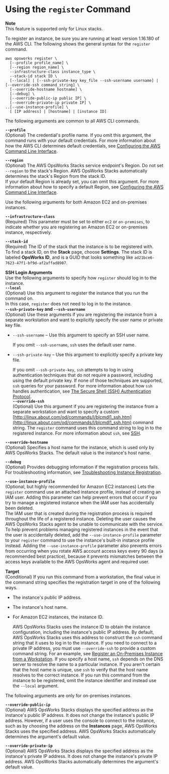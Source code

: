 # Using the `register` Command<a name="registered-instances-register-registering-command"></a>

**Note**  
This feature is supported only for Linux stacks\.

To register an instance, be sure you are running at least version 1\.16\.180 of the AWS CLI\. The following shows the general syntax for the `register` command\.

```
aws opsworks register \
  [--profile profile_name] \
  [--region region_name] \
  --infrastructure-class instance_type \
  --stack-id stack ID \
  [--local] | [--ssh-private-key key_file --ssh-username username] | [--override-ssh command_string] \
  [--override-hostname hostname] \
  [--debug] \
  [--override-public-ip public IP] \
  [--override-private-ip private IP] \
..[--use-instance-profile] \
  [ [IP address] | [hostname] | [instance ID]
```

The following arguments are common to all AWS CLI commands\.

**`--profile`**  
\(Optional\) The credential's profile name\. If you omit this argument, the command runs with your default credentials\. For more information about how the AWS CLI determines default credentials, see [Configuring the AWS Command Line Interface](http://docs.aws.amazon.com/cli/latest/userguide/cli-chap-getting-started.html)\.

**`--region`**  
 \(Optional\) The AWS OpsWorks Stacks service endpoint's Region\. Do not set `--region` to the stack's Region\. AWS OpsWorks Stacks automatically determines the stack's Region from the stack ID\.  
If your default Region is already set, you can omit this argument\. For more information about how to specify a default Region, see [Configuring the AWS Command Line Interface](http://docs.aws.amazon.com/cli/latest/userguide/cli-chap-getting-started.html)\.

Use the following arguments for both Amazon EC2 and on\-premises instances\.

**`--infrastructure-class`**  
\(Required\) This parameter must be set to either `ec2` or `on-premises`, to indicate whether you are registering an Amazon EC2 or on\-premises instance, respectively\.

**`--stack-id`**  
\(Required\) The ID of the stack that the instance is to be registered with\.  
To find a stack ID, on the **Stack** page, choose **Settings**\. The stack ID is labeled **OpsWorks ID**, and is a GUID that looks something like `ad21bce6-7623-47f1-bf9d-af2affad8907`\.

**SSH Login Arguments**  
Use the following arguments to specify how `register` should log in to the instance\.    
**`--local`**  
\(Optional\) Use this argument to register the instance that you run the command on\.   
In this case, `register` does not need to log in to the instance\.  
**`--ssh-private-key` and `--ssh-username`**  
 \(Optional\) Use these arguments if you are registering the instance from a separate workstation and want to explicitly specify the user name or private key file\.  
+ `--ssh-username` – Use this argument to specify an SSH user name\.

  If you omit `--ssh-username`, `ssh` uses the default user name\.
+ `--ssh-private-key` – Use this argument to explicitly specify a private key file\.

  If you omit `--ssh-private-key`, `ssh` attempts to log in using authentication techniques that do not require a password, including using the default private key\. If none of those techniques are supported, `ssh` queries for your password\. For more information about how `ssh` handles authentication, see [The Secure Shell \(SSH\) Authentication Protocol](https://www.ietf.org/rfc/rfc4252.txt)\.  
**`--override-ssh`**  
 \(Optional\) Use this argument if you are registering the instance from a separate workstation and want to specify a custom [http://linux.about.com/od/commands/l/blcmdl1_ssh.htm](http://linux.about.com/od/commands/l/blcmdl1_ssh.htm) command string\. The `register` command uses this command string to log in to the registered instance\.
For more information about `ssh`, see [SSH](http://www.openbsd.org/cgi-bin/man.cgi/OpenBSD-current/man1/slogin.1)\.

**`--override-hostname`**  
 \(Optional\) Specifies a host name for the instance, which is used only by AWS OpsWorks Stacks\. The default value is the instance's host name\.

**`--debug`**  
\(Optional\) Provides debugging information if the registration process fails\. For troubleshooting information, see [Troubleshooting Instance Registration](common-issues.md#common-issues-instance-registration)\.

**`--use-instance-profile`**  
\(Optional, but highly recommended for Amazon EC2 instances\) Lets the `register` command use an attached instance profile, instead of creating an IAM user\. Adding this parameter can help prevent errors that occur if you try to manage a registered instance when the IAM user has accidentally been deleted\.  
The IAM user that is created during the registration process is required throughout the life of a registered instance\. Deleting the user causes the AWS OpsWorks Stacks agent to be unable to communicate with the service\. To help prevent problems managing registered instances in the event that the user is accidentally deleted, add the `--use-instance-profile` parameter to your `register` command to use the instance's built\-in instance profile instead\. Adding the `--use-instance-profile` parameter also prevents errors from occurring when you rotate AWS account access keys every 90 days \(a recommended best practice\), because it prevents mismatches between the access keys available to the AWS OpsWorks agent and required user\.

**Target**  
\(Conditional\) If you run this command from a workstation, the final value in the command string specifies the registration target in one of the following ways\.  
+ The instance's public IP address\.
+ The instance's host name\.
+ For Amazon EC2 instances, the instance ID\.

  AWS OpsWorks Stacks uses the instance ID to obtain the instance configuration, including the instance's public IP address\. By default, AWS OpsWorks Stacks uses this address to construct the `ssh` command string that it uses to log in to the instance\. If you need to connect to a private IP address, you must use `--override-ssh` to provide a custom command string\. For an example, see [Register an On\-Premises Instance from a Workstation](registered-instances-register-registering-examples.md#registered-instances-register-registering-examples-workstation-onprem)\.
If you specify a host name, `ssh` depends on the DNS server to resolve the name to a particular instance\. If you aren't certain that the host name is unique, use `ssh` to verify that the host name resolves to the correct instance\.
If you run this command from the instance to be registered, omit the instance identifier and instead use the `--local` argument\.

The following arguments are only for on\-premises instances\.

**`--override-public-ip`**  
\(Optional\) AWS OpsWorks Stacks displays the specified address as the instance's public IP address\. It does not change the instance's public IP address\. However, if a user uses the console to connect to the instance, such as by choosing the address on the **Instances** page, AWS OpsWorks Stacks uses the specified address\. AWS OpsWorks Stacks automatically determines the argument's default value\.

**`--override-private-ip`**  
\(Optional\) AWS OpsWorks Stacks displays the specified address as the instance's private IP address\. It does not change the instance's private IP address\. AWS OpsWorks Stacks automatically determines the argument's default value\. 